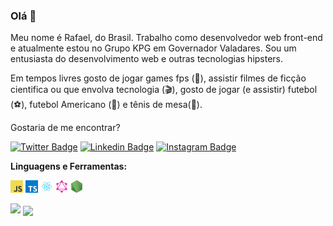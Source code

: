 ### Olá 👋

<!--
**rafaelsantos12/rafaelsantos12** is a ✨ _special_ ✨ repository because its `README.md` (this file) appears on your GitHub profile.

Here are some ideas to get you started:

- 🔭 I’m currently working on ...
- 🌱 I’m currently learning ...
- 👯 I’m looking to collaborate on ...
- 🤔 I’m looking for help with ...
- 💬 Ask me about ...
- 📫 How to reach me: ...
- 😄 Pronouns: ...
- ⚡ Fun fact: ...
-->
Meu nome é Rafael, do Brasil. Trabalho como desenvolvedor web front-end e atualmente estou no Grupo KPG em Governador Valadares. Sou um entusiasta do desenvolvimento web e outras tecnologias hipsters.

Em tempos livres gosto de jogar games fps (👾),  assistir filmes de ficção cientifica ou que envolva tecnologia (🎬), gosto de jogar (e assistir) futebol (⚽️), futebol Americano (🏈) e tênis de mesa(🏓).

Gostaria de me encontrar?




[![Twitter Badge](https://img.shields.io/badge/-Twitter-1ca0f1?style=flat-square&labelColor=1ca0f1&logo=twitter&logoColor=white&link=https://twitter.com/rs12_official)](https://twitter.com/rs12_official)
[![Linkedin Badge](https://img.shields.io/badge/-LinkedIn-blue?style=flat-square&logo=Linkedin&logoColor=white&link=https://www.linkedin.com/in/rafael-ferreira-dos-santos-b8499a161/)](https://www.linkedin.com/in/rafael-ferreira-dos-santos-b8499a161/)
[![Instagram Badge](https://img.shields.io/badge/-Instagram-cc2366?style=flat-square&labelColor=cc2366&logo=instagram&logoColor=white&link=https://www.instagram.com/rafasantos.12/)](https://www.instagram.com/rafasantos.12/)

**Linguagens e Ferramentas:**  

<code><img height="20" src="https://raw.githubusercontent.com/github/explore/80688e429a7d4ef2fca1e82350fe8e3517d3494d/topics/javascript/javascript.png"></code>
<code><img height="20" src="https://raw.githubusercontent.com/github/explore/80688e429a7d4ef2fca1e82350fe8e3517d3494d/topics/typescript/typescript.png"></code>
<code><img height="20" src="https://raw.githubusercontent.com/github/explore/80688e429a7d4ef2fca1e82350fe8e3517d3494d/topics/react/react.png"></code>
<code><img height="20" src="https://raw.githubusercontent.com/github/explore/5c058a388828bb5fde0bcafd4bc867b5bb3f26f3/topics/graphql/graphql.png"></code>
<code><img height="20" src="https://raw.githubusercontent.com/github/explore/80688e429a7d4ef2fca1e82350fe8e3517d3494d/topics/nodejs/nodejs.png"></code>    

<img height="180em" src="https://github-readme-stats.vercel.app/api?username=rafaelsantos12&show_icons=true&hide_border=true&&count_private=true&include_all_commits=true" />

<img align="center" src="https://github-readme-stats.vercel.app/api/top-langs/?username=rafaelsantos12&layout=compact&theme=material-palenight" />



